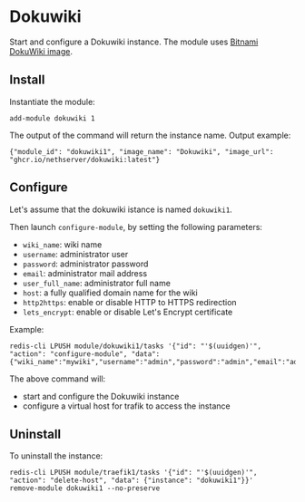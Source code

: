 # Dokuwiki

Start and configure a Dokuwiki instance.
The module uses [Bitnami DokuWiki image](https://github.com/bitnami/bitnami-docker-dokuwiki).

## Install

Instantiate the module:
```
add-module dokuwiki 1
```

The output of the command will return the instance name.
Output example:
```
{"module_id": "dokuwiki1", "image_name": "Dokuwiki", "image_url": "ghcr.io/nethserver/dokuwiki:latest"}
```

## Configure

Let's assume that the dokuwiki istance is named `dokuwiki1`.

Then launch `configure-module`, by setting the following parameters:
- `wiki_name`: wiki name
- `username`: administrator user
- `password`: administrator password
- `email`: administrator mail address
- `user_full_name`: administrator full name
- `host`: a fully qualified domain name for the wiki
- `http2https`: enable or disable HTTP to HTTPS redirection
- `lets_encrypt`: enable or disable Let's Encrypt certificate

Example:
```
redis-cli LPUSH module/dokuwiki1/tasks '{"id": "'$(uuidgen)'", "action": "configure-module", "data":{"wiki_name":"mywiki","username":"admin","password":"admin","email":"admin@test.local","user_full_name":"Administrator","host":"dokuwiki.test.local","http2https":true,"lets_encrypt":false}}'
```

The above command will:
- start and configure the Dokuwiki instance
- configure a virtual host for trafik to access the instance

## Uninstall

To uninstall the instance:
```
redis-cli LPUSH module/traefik1/tasks '{"id": "'$(uuidgen)'", "action": "delete-host", "data": {"instance": "dokuwiki1"}}'
remove-module dokuwiki1 --no-preserve
```
